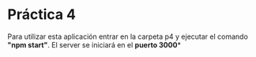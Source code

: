 # Práctica 4

Para utilizar esta aplicación entrar en la carpeta p4 y ejecutar el comando **"npm start"**. El server se iniciará en el **puerto 3000***
